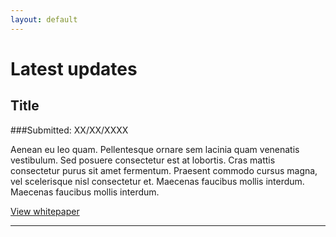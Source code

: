 ```yaml
---
layout: default
---
```


# Latest updates

## Title
###Submitted: XX/XX/XXXX

Aenean eu leo quam. Pellentesque ornare sem lacinia quam venenatis vestibulum. Sed posuere consectetur est at lobortis. Cras mattis consectetur purus sit amet fermentum. Praesent commodo cursus magna, vel scelerisque nisl consectetur et. Maecenas faucibus mollis interdum. Maecenas faucibus mollis interdum.

[View whitepaper](#)

---



